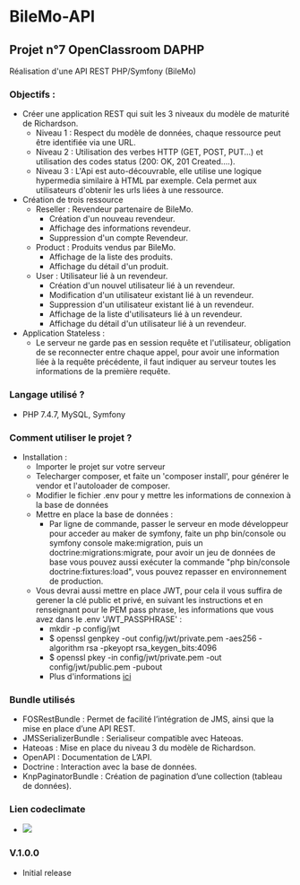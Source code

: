 # BileMo-API
## Projet n°7 OpenClassroom DAPHP
Réalisation d'une API REST PHP/Symfony (BileMo)

### Objectifs :
* Créer une application REST qui suit les 3 niveaux du modèle de maturité de Richardson.
  * Niveau 1 : Respect du modèle de données, chaque ressource peut être identifiée via une URL.
  * Niveau 2 : Utilisation des verbes HTTP (GET, POST, PUT...) et utilisation des codes status (200: OK, 201 Created....).
  * Niveau 3 : L'Api est auto-découvrable, elle utilise une logique hypermedia similaire à HTML par exemple. Cela permet aux utilisateurs d'obtenir les urls liées à une ressource.
* Création de trois ressource
  * Reseller : Revendeur partenaire de BileMo.
    * Création d'un nouveau revendeur.
    * Affichage des informations revendeur.
    * Suppression d'un compte Revendeur.
  * Product : Produits vendus par BileMo.
    * Affichage de la liste des produits.
    * Affichage du détail d'un produit.
  * User : Utilisateur lié à un revendeur.
    * Création d'un nouvel utilisateur lié à un revendeur.
    * Modification d'un utilisateur existant lié à un revendeur.
    * Suppression d'un utilisateur existant lié à un revendeur.
    * Affichage de la liste d'utilisateurs lié à un revendeur.
    * Affichage du détail d'un utilisateur lié à un revendeur.
* Application Stateless :
  * Le serveur ne garde pas en session requête et l'utilisateur, obligation de se reconnecter entre chaque appel, pour avoir une information liée à la requête précédente, il faut indiquer au serveur toutes les informations de la première requête.
### Langage utilisé ?
  * PHP 7.4.7, MySQL, Symfony
### Comment utiliser le projet ?
* Installation :
  * Importer le projet sur votre serveur
  * Telecharger composer, et faite un 'composer install', pour générer le vendor et l'autoloader de composer.
  * Modifier le fichier .env pour y mettre les informations de connexion à la base de données
  * Mettre en place la base de données :
    * Par ligne de commande, passer le serveur en mode développeur pour acceder au maker de symfony, faite un php bin/console ou symfony console make:migration, puis un doctrine:migrations:migrate, pour avoir un jeu de données de base vous pouvez aussi exécuter la commande "php bin/console doctrine:fixtures:load", vous pouvez repasser en environnement de production.
  * Vous devrai aussi mettre en place JWT, pour cela il vous suffira de gerener la clé public et privé, en suivant les instructions et en renseignant pour le PEM pass phrase, les informations que vous avez dans le .env 'JWT_PASSPHRASE' : 
    * mkdir -p config/jwt
    * $ openssl genpkey -out config/jwt/private.pem -aes256 -algorithm rsa -pkeyopt rsa_keygen_bits:4096
    * $ openssl pkey -in config/jwt/private.pem -out config/jwt/public.pem -pubout
    * Plus d'informations <a href="https://github.com/lexik/LexikJWTAuthenticationBundle/blob/master/Resources/doc/index.md#installation">ici</a> 
    
 
### Bundle utilisés
* FOSRestBundle : Permet de facilité l’intégration de JMS, ainsi que la mise en place d’une API REST.
* JMSSerializerBundle : Serialiseur compatible avec Hateoas.
* Hateoas : Mise en place du niveau 3 du modèle de Richardson.
* OpenAPI : Documentation de L’API.
* Doctrine : Interaction avec la base de données.
* KnpPaginatorBundle : Création de pagination d’une collection (tableau de données).
### Lien codeclimate
* <a href="https://codeclimate.com/github/FexusZ/BileMo-API/maintainability"><img src="https://api.codeclimate.com/v1/badges/d5132b08cc03eebf2b97/maintainability" /></a>
### V.1.0.0
* Initial release
